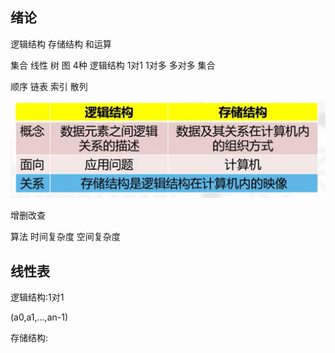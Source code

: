## 绪论
逻辑结构 存储结构 和运算  

集合 线性 树 图  4种 逻辑结构  1对1 1对多 多对多 集合

顺序 链表 索引 散列   

![alt text](image.png)  

增删改查  


算法 时间复杂度 空间复杂度

## 线性表


逻辑结构:1对1 

(a0,a1,...,an-1)

存储结构:
